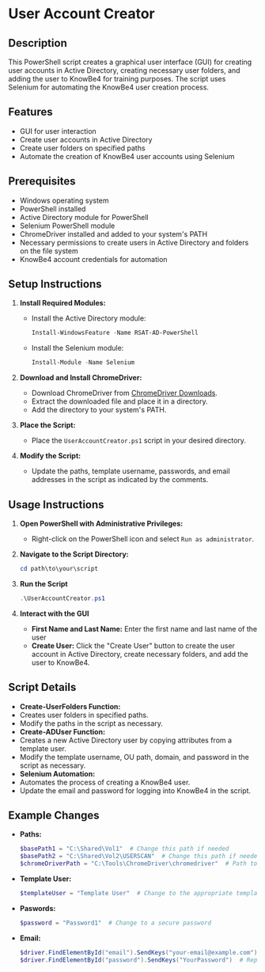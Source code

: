 # User Account Creator

## Description
This PowerShell script creates a graphical user interface (GUI) for creating user accounts in Active Directory, creating necessary user folders, and adding the user to KnowBe4 for training purposes. The script uses Selenium for automating the KnowBe4 user creation process.

## Features
- GUI for user interaction
- Create user accounts in Active Directory
- Create user folders on specified paths
- Automate the creation of KnowBe4 user accounts using Selenium

## Prerequisites
- Windows operating system
- PowerShell installed
- Active Directory module for PowerShell
- Selenium PowerShell module
- ChromeDriver installed and added to your system's PATH
- Necessary permissions to create users in Active Directory and folders on the file system
- KnowBe4 account credentials for automation

## Setup Instructions
1. **Install Required Modules:**
   - Install the Active Directory module:
     ```powershell
     Install-WindowsFeature -Name RSAT-AD-PowerShell
     ```
   - Install the Selenium module:
     ```powershell
     Install-Module -Name Selenium
     ```

2. **Download and Install ChromeDriver:**
   - Download ChromeDriver from [ChromeDriver Downloads](https://sites.google.com/a/chromium.org/chromedriver/downloads).
   - Extract the downloaded file and place it in a directory.
   - Add the directory to your system's PATH.

3. **Place the Script:**
   - Place the `UserAccountCreator.ps1` script in your desired directory.

4. **Modify the Script:**
   - Update the paths, template username, passwords, and email addresses in the script as indicated by the comments.

## Usage Instructions
1. **Open PowerShell with Administrative Privileges:**
   - Right-click on the PowerShell icon and select `Run as administrator`.

2. **Navigate to the Script Directory:**
   ```powershell
   cd path\to\your\script

3. **Run the Script**
   ```powershell
   .\UserAccountCreator.ps1

4. **Interact with the GUI**
   - **First Name and Last Name:** Enter the first name and last name of the user
   - **Create User:** Click the "Create User" button to create the user account in Active Directory, create necessary folders, and add the user to KnowBe4.

## Script Details
- **Create-UserFolders Function:**
- Creates user folders in specified paths.
- Modify the paths in the script as necessary.
- **Create-ADUser Function:**
- Creates a new Active Directory user by copying attributes from a template user.
- Modify the template username, OU path, domain, and password in the script as necessary.
- **Selenium Automation:**
- Automates the process of creating a KnowBe4 user.
- Update the email and password for logging into KnowBe4 in the script.

## Example Changes
- **Paths:**
  ```powershell
  $basePath1 = "C:\Shared\Vol1"  # Change this path if needed
  $basePath2 = "C:\Shared\Vol2\USERSCAN"  # Change this path if needed
  $chromeDriverPath = "C:\Tools\ChromeDriver\chromedriver"  # Path to ChromeDriver directory
- **Template User:**
  ```powershell
  $templateUser = "Template User"  # Change to the appropriate template username
- **Paswords:**
  ```powershell
  $password = "Password1"  # Change to a secure password
- **Email:**
  ```powershell
  $driver.FindElementById("email").SendKeys("your-email@example.com")  # Replace with your email
  $driver.FindElementById("password").SendKeys("YourPassword")  # Replace with your password



